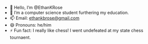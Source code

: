 - 👋 Hello, I’m @EthanKRose
- 👀 I’m a computer science student furthering my education.
- 📫 Email: ethankbrose@gmail.com
- 😄 Pronouns: he/him
- ⚡ Fun fact: I really like chess! I went undefeated at my state chess tournaent. 

<!---
EthanKRose/EthanKRose is a ✨ special ✨ repository because its `README.md` (this file) appears on your GitHub profile.
You can click the Preview link to take a look at your changes.
--->
